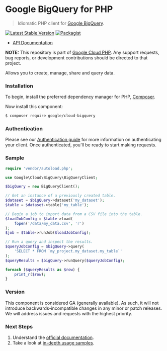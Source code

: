 # Google BigQuery for PHP

> Idiomatic PHP client for [Google BigQuery](https://cloud.google.com/bigquery/).

[![Latest Stable Version](https://poser.pugx.org/google/cloud-bigquery/v/stable)](https://packagist.org/packages/google/cloud-bigquery) [![Packagist](https://img.shields.io/packagist/dm/google/cloud-bigquery.svg)](https://packagist.org/packages/google/cloud-bigquery)

* [API Documentation](https://cloud.google.com/php/docs/reference/cloud-bigquery/latest)

**NOTE:** This repository is part of [Google Cloud PHP](https://github.com/googleapis/google-cloud-php). Any
support requests, bug reports, or development contributions should be directed to
that project.

Allows you to create, manage, share and query data.

### Installation

To begin, install the preferred dependency manager for PHP, [Composer](https://getcomposer.org/).

Now install this component:

```sh
$ composer require google/cloud-bigquery
```

### Authentication

Please see our [Authentication guide](https://github.com/googleapis/google-cloud-php/blob/main/AUTHENTICATION.md) for more information
on authenticating your client. Once authenticated, you'll be ready to start making requests.

### Sample

```php
require 'vendor/autoload.php';

use Google\Cloud\BigQuery\BigQueryClient;

$bigQuery = new BigQueryClient();

// Get an instance of a previously created table.
$dataset = $bigQuery->dataset('my_dataset');
$table = $dataset->table('my_table');

// Begin a job to import data from a CSV file into the table.
$loadJobConfig = $table->load(
    fopen('/data/my_data.csv', 'r')
);
$job = $table->runJob($loadJobConfig);

// Run a query and inspect the results.
$queryJobConfig = $bigQuery->query(
    'SELECT * FROM `my_project.my_dataset.my_table`'
);
$queryResults = $bigQuery->runQuery($queryJobConfig);

foreach ($queryResults as $row) {
    print_r($row);
}
```

### Version

This component is considered GA (generally available). As such, it will not introduce backwards-incompatible changes in
any minor or patch releases. We will address issues and requests with the highest priority.

### Next Steps

1. Understand the [official documentation](https://cloud.google.com/bigquery/docs).
2. Take a look at [in-depth usage samples](https://github.com/GoogleCloudPlatform/php-docs-samples/tree/master/bigquery).
